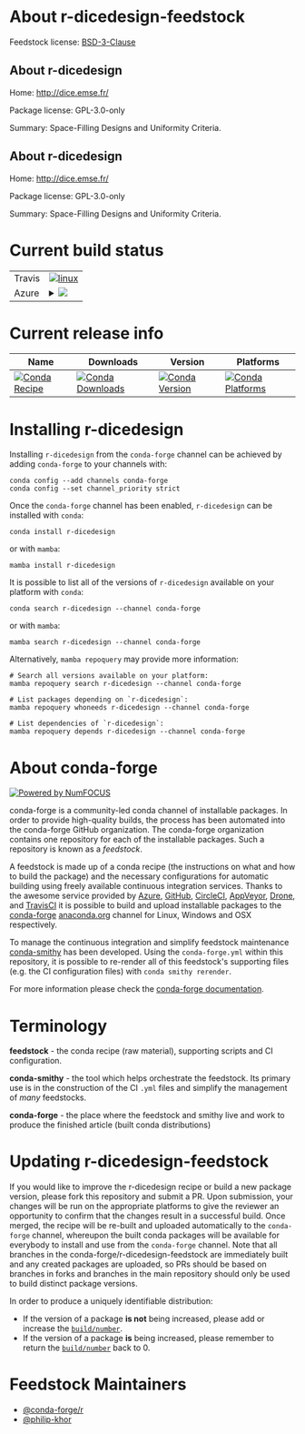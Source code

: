About r-dicedesign-feedstock
============================

Feedstock license: [BSD-3-Clause](https://github.com/conda-forge/r-dicedesign-feedstock/blob/main/LICENSE.txt)


About r-dicedesign
------------------

Home: http://dice.emse.fr/

Package license: GPL-3.0-only

Summary: Space-Filling Designs and Uniformity Criteria.

About r-dicedesign
------------------

Home: http://dice.emse.fr/

Package license: GPL-3.0-only

Summary: Space-Filling Designs and Uniformity Criteria.

Current build status
====================


<table><tr>
    <td>Travis</td>
    <td>
      <a href="https://app.travis-ci.com/conda-forge/r-dicedesign-feedstock">
        <img alt="linux" src="https://img.shields.io/travis/com/conda-forge/r-dicedesign-feedstock/main.svg?label=Linux">
      </a>
    </td>
  </tr>
    
  <tr>
    <td>Azure</td>
    <td>
      <details>
        <summary>
          <a href="https://dev.azure.com/conda-forge/feedstock-builds/_build/latest?definitionId=8044&branchName=main">
            <img src="https://dev.azure.com/conda-forge/feedstock-builds/_apis/build/status/r-dicedesign-feedstock?branchName=main">
          </a>
        </summary>
        <table>
          <thead><tr><th>Variant</th><th>Status</th></tr></thead>
          <tbody><tr>
              <td>linux_64_r_base4.2</td>
              <td>
                <a href="https://dev.azure.com/conda-forge/feedstock-builds/_build/latest?definitionId=8044&branchName=main">
                  <img src="https://dev.azure.com/conda-forge/feedstock-builds/_apis/build/status/r-dicedesign-feedstock?branchName=main&jobName=linux&configuration=linux%20linux_64_r_base4.2" alt="variant">
                </a>
              </td>
            </tr><tr>
              <td>linux_64_r_base4.3</td>
              <td>
                <a href="https://dev.azure.com/conda-forge/feedstock-builds/_build/latest?definitionId=8044&branchName=main">
                  <img src="https://dev.azure.com/conda-forge/feedstock-builds/_apis/build/status/r-dicedesign-feedstock?branchName=main&jobName=linux&configuration=linux%20linux_64_r_base4.3" alt="variant">
                </a>
              </td>
            </tr><tr>
              <td>linux_aarch64_r_base4.2</td>
              <td>
                <a href="https://dev.azure.com/conda-forge/feedstock-builds/_build/latest?definitionId=8044&branchName=main">
                  <img src="https://dev.azure.com/conda-forge/feedstock-builds/_apis/build/status/r-dicedesign-feedstock?branchName=main&jobName=linux&configuration=linux%20linux_aarch64_r_base4.2" alt="variant">
                </a>
              </td>
            </tr><tr>
              <td>linux_aarch64_r_base4.3</td>
              <td>
                <a href="https://dev.azure.com/conda-forge/feedstock-builds/_build/latest?definitionId=8044&branchName=main">
                  <img src="https://dev.azure.com/conda-forge/feedstock-builds/_apis/build/status/r-dicedesign-feedstock?branchName=main&jobName=linux&configuration=linux%20linux_aarch64_r_base4.3" alt="variant">
                </a>
              </td>
            </tr><tr>
              <td>linux_ppc64le_r_base4.2</td>
              <td>
                <a href="https://dev.azure.com/conda-forge/feedstock-builds/_build/latest?definitionId=8044&branchName=main">
                  <img src="https://dev.azure.com/conda-forge/feedstock-builds/_apis/build/status/r-dicedesign-feedstock?branchName=main&jobName=linux&configuration=linux%20linux_ppc64le_r_base4.2" alt="variant">
                </a>
              </td>
            </tr><tr>
              <td>linux_ppc64le_r_base4.3</td>
              <td>
                <a href="https://dev.azure.com/conda-forge/feedstock-builds/_build/latest?definitionId=8044&branchName=main">
                  <img src="https://dev.azure.com/conda-forge/feedstock-builds/_apis/build/status/r-dicedesign-feedstock?branchName=main&jobName=linux&configuration=linux%20linux_ppc64le_r_base4.3" alt="variant">
                </a>
              </td>
            </tr><tr>
              <td>osx_64_r_base4.2</td>
              <td>
                <a href="https://dev.azure.com/conda-forge/feedstock-builds/_build/latest?definitionId=8044&branchName=main">
                  <img src="https://dev.azure.com/conda-forge/feedstock-builds/_apis/build/status/r-dicedesign-feedstock?branchName=main&jobName=osx&configuration=osx%20osx_64_r_base4.2" alt="variant">
                </a>
              </td>
            </tr><tr>
              <td>osx_64_r_base4.3</td>
              <td>
                <a href="https://dev.azure.com/conda-forge/feedstock-builds/_build/latest?definitionId=8044&branchName=main">
                  <img src="https://dev.azure.com/conda-forge/feedstock-builds/_apis/build/status/r-dicedesign-feedstock?branchName=main&jobName=osx&configuration=osx%20osx_64_r_base4.3" alt="variant">
                </a>
              </td>
            </tr><tr>
              <td>win_64</td>
              <td>
                <a href="https://dev.azure.com/conda-forge/feedstock-builds/_build/latest?definitionId=8044&branchName=main">
                  <img src="https://dev.azure.com/conda-forge/feedstock-builds/_apis/build/status/r-dicedesign-feedstock?branchName=main&jobName=win&configuration=win%20win_64_" alt="variant">
                </a>
              </td>
            </tr>
          </tbody>
        </table>
      </details>
    </td>
  </tr>
</table>

Current release info
====================

| Name | Downloads | Version | Platforms |
| --- | --- | --- | --- |
| [![Conda Recipe](https://img.shields.io/badge/recipe-r--dicedesign-green.svg)](https://anaconda.org/conda-forge/r-dicedesign) | [![Conda Downloads](https://img.shields.io/conda/dn/conda-forge/r-dicedesign.svg)](https://anaconda.org/conda-forge/r-dicedesign) | [![Conda Version](https://img.shields.io/conda/vn/conda-forge/r-dicedesign.svg)](https://anaconda.org/conda-forge/r-dicedesign) | [![Conda Platforms](https://img.shields.io/conda/pn/conda-forge/r-dicedesign.svg)](https://anaconda.org/conda-forge/r-dicedesign) |

Installing r-dicedesign
=======================

Installing `r-dicedesign` from the `conda-forge` channel can be achieved by adding `conda-forge` to your channels with:

```
conda config --add channels conda-forge
conda config --set channel_priority strict
```

Once the `conda-forge` channel has been enabled, `r-dicedesign` can be installed with `conda`:

```
conda install r-dicedesign
```

or with `mamba`:

```
mamba install r-dicedesign
```

It is possible to list all of the versions of `r-dicedesign` available on your platform with `conda`:

```
conda search r-dicedesign --channel conda-forge
```

or with `mamba`:

```
mamba search r-dicedesign --channel conda-forge
```

Alternatively, `mamba repoquery` may provide more information:

```
# Search all versions available on your platform:
mamba repoquery search r-dicedesign --channel conda-forge

# List packages depending on `r-dicedesign`:
mamba repoquery whoneeds r-dicedesign --channel conda-forge

# List dependencies of `r-dicedesign`:
mamba repoquery depends r-dicedesign --channel conda-forge
```


About conda-forge
=================

[![Powered by
NumFOCUS](https://img.shields.io/badge/powered%20by-NumFOCUS-orange.svg?style=flat&colorA=E1523D&colorB=007D8A)](https://numfocus.org)

conda-forge is a community-led conda channel of installable packages.
In order to provide high-quality builds, the process has been automated into the
conda-forge GitHub organization. The conda-forge organization contains one repository
for each of the installable packages. Such a repository is known as a *feedstock*.

A feedstock is made up of a conda recipe (the instructions on what and how to build
the package) and the necessary configurations for automatic building using freely
available continuous integration services. Thanks to the awesome service provided by
[Azure](https://azure.microsoft.com/en-us/services/devops/), [GitHub](https://github.com/),
[CircleCI](https://circleci.com/), [AppVeyor](https://www.appveyor.com/),
[Drone](https://cloud.drone.io/welcome), and [TravisCI](https://travis-ci.com/)
it is possible to build and upload installable packages to the
[conda-forge](https://anaconda.org/conda-forge) [anaconda.org](https://anaconda.org/)
channel for Linux, Windows and OSX respectively.

To manage the continuous integration and simplify feedstock maintenance
[conda-smithy](https://github.com/conda-forge/conda-smithy) has been developed.
Using the ``conda-forge.yml`` within this repository, it is possible to re-render all of
this feedstock's supporting files (e.g. the CI configuration files) with ``conda smithy rerender``.

For more information please check the [conda-forge documentation](https://conda-forge.org/docs/).

Terminology
===========

**feedstock** - the conda recipe (raw material), supporting scripts and CI configuration.

**conda-smithy** - the tool which helps orchestrate the feedstock.
                   Its primary use is in the construction of the CI ``.yml`` files
                   and simplify the management of *many* feedstocks.

**conda-forge** - the place where the feedstock and smithy live and work to
                  produce the finished article (built conda distributions)


Updating r-dicedesign-feedstock
===============================

If you would like to improve the r-dicedesign recipe or build a new
package version, please fork this repository and submit a PR. Upon submission,
your changes will be run on the appropriate platforms to give the reviewer an
opportunity to confirm that the changes result in a successful build. Once
merged, the recipe will be re-built and uploaded automatically to the
`conda-forge` channel, whereupon the built conda packages will be available for
everybody to install and use from the `conda-forge` channel.
Note that all branches in the conda-forge/r-dicedesign-feedstock are
immediately built and any created packages are uploaded, so PRs should be based
on branches in forks and branches in the main repository should only be used to
build distinct package versions.

In order to produce a uniquely identifiable distribution:
 * If the version of a package **is not** being increased, please add or increase
   the [``build/number``](https://docs.conda.io/projects/conda-build/en/latest/resources/define-metadata.html#build-number-and-string).
 * If the version of a package **is** being increased, please remember to return
   the [``build/number``](https://docs.conda.io/projects/conda-build/en/latest/resources/define-metadata.html#build-number-and-string)
   back to 0.

Feedstock Maintainers
=====================

* [@conda-forge/r](https://github.com/conda-forge/r/)
* [@philip-khor](https://github.com/philip-khor/)

